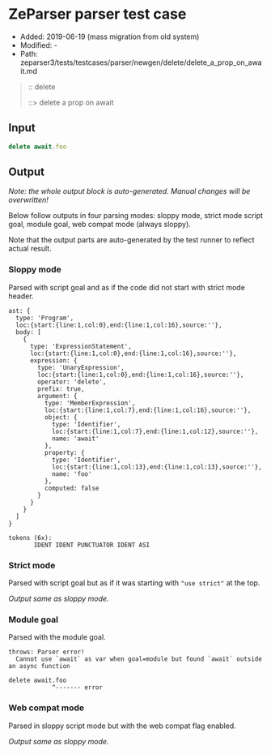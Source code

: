 # ZeParser parser test case

- Added: 2019-06-19 (mass migration from old system)
- Modified: -
- Path: zeparser3/tests/testcases/parser/newgen/delete/delete_a_prop_on_await.md

> :: delete
>
> ::> delete a prop on await

## Input

`````js
delete await.foo
`````

## Output

_Note: the whole output block is auto-generated. Manual changes will be overwritten!_

Below follow outputs in four parsing modes: sloppy mode, strict mode script goal, module goal, web compat mode (always sloppy).

Note that the output parts are auto-generated by the test runner to reflect actual result.

### Sloppy mode

Parsed with script goal and as if the code did not start with strict mode header.

`````
ast: {
  type: 'Program',
  loc:{start:{line:1,col:0},end:{line:1,col:16},source:''},
  body: [
    {
      type: 'ExpressionStatement',
      loc:{start:{line:1,col:0},end:{line:1,col:16},source:''},
      expression: {
        type: 'UnaryExpression',
        loc:{start:{line:1,col:0},end:{line:1,col:16},source:''},
        operator: 'delete',
        prefix: true,
        argument: {
          type: 'MemberExpression',
          loc:{start:{line:1,col:7},end:{line:1,col:16},source:''},
          object: {
            type: 'Identifier',
            loc:{start:{line:1,col:7},end:{line:1,col:12},source:''},
            name: 'await'
          },
          property: {
            type: 'Identifier',
            loc:{start:{line:1,col:13},end:{line:1,col:13},source:''},
            name: 'foo'
          },
          computed: false
        }
      }
    }
  ]
}

tokens (6x):
       IDENT IDENT PUNCTUATOR IDENT ASI
`````

### Strict mode

Parsed with script goal but as if it was starting with `"use strict"` at the top.

_Output same as sloppy mode._

### Module goal

Parsed with the module goal.

`````
throws: Parser error!
  Cannot use `await` as var when goal=module but found `await` outside an async function

delete await.foo
            ^------- error
`````


### Web compat mode

Parsed in sloppy script mode but with the web compat flag enabled.

_Output same as sloppy mode._
